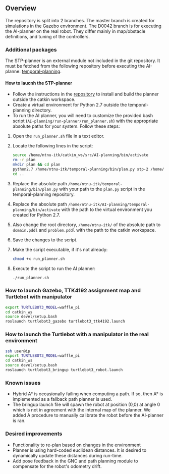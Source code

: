 ## Overview
The repository is split into 2 branches. The master branch is created for simulations in the Gazebo environment. The D0042 branch is for executing the AI-planner on the real robot. They differ mainly in map/obstacle definitions, and tuning of the controllers.


### Additional packages
The STP-planner is an external module not included in the git repository. It must be fetched from the following repository before executing the AI-planne:
[temporal-planning](https://github.com/aig-upf/temporal-planning).

#### How to laucnh the STP-planner
- Follow the instructions in the [repository](https://github.com/aig-upf/temporal-planning) to install and build the planner outside the catkin workspace.
- Create a virtual environment for Python 2.7 outside the temporal-planning directory.
- To run the AI planner, you will need to customize the provided bash script (`AI-planning/run-planner/run_planner.sh`) with the appropriate absolute paths for your system. Follow these steps:

1. Open the `run_planner.sh` file in a text editor.

2. Locate the following lines in the script:

    ```bash
    source /home/ntnu-itk/catkin_ws/src/AI-planning/bin/activate
    rm -r plan
    mkdir plan && cd plan
    python2.7 /home/ntnu-itk/temporal-planning/bin/plan.py stp-2 /home/ntnu-itk/catkin_ws/src/AI-planning/pddl-definitions/domain.pddl /home/ntnu-itk/catkin_ws/src/AI-planning/pddl-definitions/problem.pddl
    cd ..
    ```

3. Replace the absolute path `/home/ntnu-itk/temporal-planning/bin/plan.py` with your path to the `plan.py` script in the temporal-planning repository.

4. Replace the absolute path `/home/ntnu-itk/AI-planning/temporal-planning/bin/activate` with the path to the virtual environment you created for Python 2.7.

5. Also change the root directory, `/home/ntnu-itk/` of the absolute path to `domain.pddl` and `problem.pddl` with the path to the catkin workspace.

6. Save the changes to the script.

7. Make the script executable, if it's not already:

    ```bash
    chmod +x run_planner.sh
    ```

8. Execute the script to run the AI planner:

    ```bash
    ./run_planner.sh
    ```


### How to launch Gazebo, TTK4192 assignment map and Turtlebot with manipulator
```bash
export TURTLEBOT3_MODEL=waffle_pi
cd catkin_ws
source devel/setup.bash
roslaunch turtlebot3_gazebo turtlebot3_ttk4192.launch
```

### How to launch the Turtlebot with a manipulator in the real environment
```bash
ssh user@ip
export TURTLEBOT3_MODEL=waffle_pi
cd catkin_ws
source devel/setup.bash
roslaunch turtlebot3_bringup turtlebot3_robot.launch
```

###

### Known issues
* Hybrid A* is occasionally failing when computing a path. If so, then A* is implemented as a fallback path planner is used.
* The bringup launch file will spawn the robot at position (0,0) at angle 0 which is not in agreement with the internal map of the planner. We added A procedure to manually calibrate the robot before the AI-planner is ran. 

### Desired improvements
* Functionality to re-plan based on changes in the environment
* Planner is using hard-coded euclidean distances. It is desired to dynamically update these distances during run-time.
* Add pose feedback in the GNC and path planning module to compensate for the robot's odometry drift.
